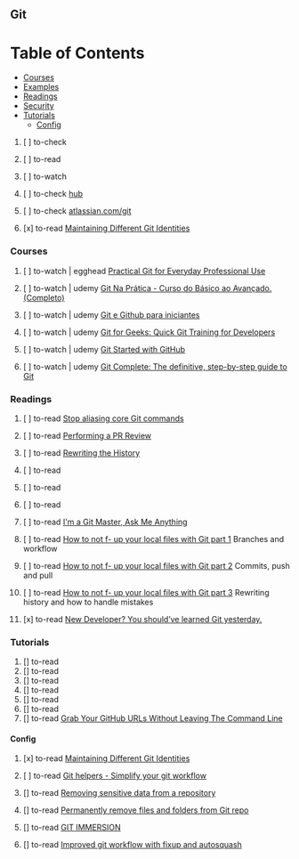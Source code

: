 ## Git

# Table of Contents
<!-- MarkdownTOC depth=4 -->
  - [Courses](#courses)
  - [Examples](#examples)
  - [Readings](#readings)
  - [Security](#security)
  - [Tutorials](#tutorials)
    - [Config](#config)
<!-- /MarkdownTOC -->

  1. [ ] to-check []()
  1. [ ] to-read []()
  1. [ ] to-watch []()

  1. [ ] to-check [hub](https://hub.github.com/)
  1. [ ] to-check [atlassian.com/git](https://www.atlassian.com/git)

  1. [x] to-read [Maintaining Different Git Identities](https://dev.to/maxlmator/maintaining-different-git-identities)

### Courses

  1. [ ] to-watch | egghead [Practical Git for Everyday Professional Use](https://egghead.io/courses/practical-git-for-everyday-professional-use) 

  1. [ ] to-watch | udemy [Git Na Prática - Curso do Básico ao Avançado. (Completo)](https://www.udemy.com/git-na-pratica/learn/v4/overview)
  1. [ ] to-watch | udemy [Git e Github para iniciantes](https://www.udemy.com/git-e-github-para-iniciantes/learn/v4/overview)
  1. [ ] to-watch | udemy [Git for Geeks: Quick Git Training for Developers](https://www.udemy.com/git-for-geeks/learn/v4/overview) 
  1. [ ] to-watch | udemy [Git Started with GitHub](https://www.udemy.com/git-started-with-github/learn/v4/overview) 
  1. [ ] to-watch | udemy [Git Complete: The definitive, step-by-step guide to Git](https://www.udemy.com/git-complete/learn/v4/overview)

### Readings

  1. [ ] to-read [Stop aliasing core Git commands](https://dev.to/gonedark/stop-aliasing-core-git-commands)

  1. [ ] to-read [Performing a PR Review](https://dev.to/dijitalmunky/performing-a-pr-review)
  1. [ ] to-read [Rewriting the History](https://hackernoon.com/rewriting-the-history-c0e16c4942d3)
  1. [ ] to-read []()
  1. [ ] to-read []()
  1. [ ] to-read []()
  1. [ ] to-read [I'm a Git Master, Ask Me Anything](https://dev.to/gonedark/im-a-git-master-ask-me-anything)
  1. [ ] to-read [How to not f- up your local files with Git part 1](https://medium.com/@francesco.agnoletto/how-to-not-f-up-your-local-files-with-git-part-1-e0756c88fd3c) Branches and workflow
  1. [ ] to-read [How to not f- up your local files with Git part 2](https://medium.com/@francesco.agnoletto/how-to-not-f-up-your-local-files-with-git-part-2-fc4e243be02a) Commits, push and pull
  1. [ ] to-read [How to not f- up your local files with Git part 3](https://medium.com/chingu/how-to-not-f-up-your-local-files-with-git-part-3-bf03b27b6e64) Rewriting history and how to handle mistakes

  1. [x] to-read [New Developer? You should’ve learned Git yesterday.](https://codeburst.io/number-one-piece-of-advice-for-new-developers-ddd08abc8bfa)

### Tutorials

  1. [] to-read []()
  1. [] to-read []()
  1. [] to-read []()
  1. [] to-read []()
  1. [] to-read []()
  1. [] to-read []()
  1. [] to-read [Grab Your GitHub URLs Without Leaving The Command Line](https://dev.to/cmilr/grab-your-github-urls-without-leaving-the-command-line)

#### Config

  1. [x] to-read [Maintaining Different Git Identities](https://dev.to/maxlmator/maintaining-different-git-identities)

  1. [ ] to-read [Git helpers - Simplify your git workflow](https://dev.to/gyandeeps/git-helpers---simplify-your-git-workflow)

  1. [] to-read [Removing sensitive data from a repository](https://help.github.com/articles/removing-sensitive-data-from-a-repository/)
  1. [] to-read [Permanently remove files and folders from Git repo](https://dalibornasevic.com/posts/2-permanently-remove-files-and-folders-from-a-git-repository)
  1. [] to-read [GIT IMMERSION](http://gitimmersion.com/)
  1. [] to-read [Improved git workflow with fixup and autosquash](https://www.stefanjudis.com/today-i-learned/improved-git-workflow-with-fixup-and-autosquash/)
